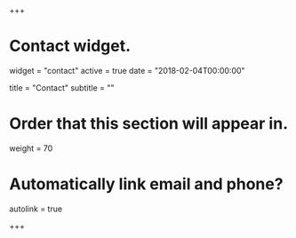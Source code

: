 +++
# Contact widget.
widget = "contact"
active = true
date = "2018-02-04T00:00:00"

title = "Contact"
subtitle = ""

# Order that this section will appear in.
weight = 70

# Automatically link email and phone?
autolink = true

+++

